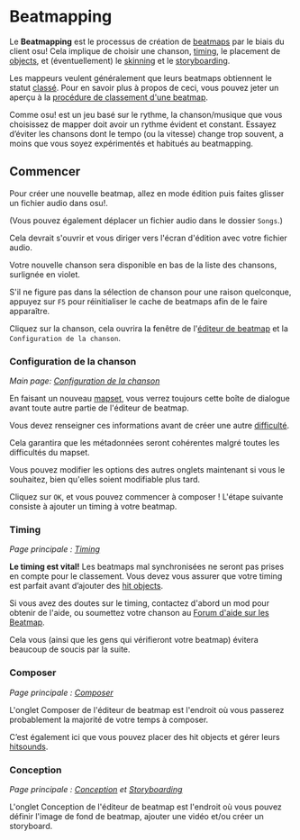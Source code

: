 # Beatmapping

Le **Beatmapping** est le processus de création de [beatmaps](/wiki/Beatmap) par le biais du client osu!
Cela implique de choisir une chanson, [timing](/wiki/Timing), le placement de [objects](/wiki/Hit_Objects), et (éventuellement) le [skinning](/wiki/Skinning) et le [storyboarding](/wiki/Storyboarding).

Les mappeurs veulent généralement que leurs beatmaps obtiennent le statut [classé](/wiki/Beatmap). Pour en savoir plus à propos de ceci, vous pouvez jeter un aperçu à la [procédure de classement d'une beatmap](/wiki/Beatmap_ranking_procedure).

Comme osu! est un jeu basé sur le rythme, la chanson/musique que vous choisissez de mapper doit avoir un rythme évident et constant.
Essayez d’éviter les chansons dont le tempo (ou la vitesse) change trop souvent, a moins que vous soyez expérimentés et habitués au beatmapping.

## Commencer

Pour créer une nouvelle beatmap, allez en mode édition puis faites glisser un fichier audio dans osu!.

(Vous pouvez également déplacer un fichier audio dans le dossier `Songs`.)

Cela devrait s'ouvrir et vous diriger vers l'écran d'édition avec votre fichier audio.

Votre nouvelle chanson sera disponible en bas de la liste des chansons, surlignée en violet.

S'il ne figure pas dans la sélection de chanson pour une raison quelconque, appuyez sur `F5` pour réinitialiser le cache de beatmaps afin de le faire apparaître.

Cliquez sur la chanson, cela ouvrira la fenêtre de l'[éditeur de beatmap](/wiki/Beatmap_Editor) et la `Configuration de la chanson`.

### Configuration de la chanson

*Main page: [Configuration de la chanson](/wiki/Song_Setup)*

En faisant un nouveau [mapset](/wiki/mapset), vous verrez toujours cette boîte de dialogue avant toute autre partie de l'éditeur de beatmap.

Vous devez renseigner ces informations avant de créer une autre [difficulté](/wiki/Difficulties).

Cela garantira que les métadonnées seront cohérentes malgré toutes les difficultés du mapset.

Vous pouvez modifier les options des autres onglets maintenant si vous le souhaitez, bien qu'elles soient modifiable plus tard.

Cliquez sur `OK`, et vous pouvez commencer à composer !
L'étape suivante consiste à ajouter un timing à votre beatmap.

### Timing

*Page principale : [Timing](/wiki/Timing)*

**Le timing est vital!**
Les beatmaps mal synchronisées ne seront pas prises en compte pour le classement.
Vous devez vous assurer que votre timing est parfait avant d’ajouter des [hit objects](/wiki/Hit_Objects).

Si vous avez des doutes sur le timing, contactez d'abord un mod pour obtenir de l'aide, ou soumettez votre chanson au [Forum d'aide sur les Beatmap](https://osu.ppy.sh/community/forums/10).

Cela vous (ainsi que les gens qui vérifieront votre beatmap) évitera beaucoup de soucis par la suite.

### Composer

*Page principale : [Composer](/wiki/Compose)*

L'onglet Composer de l'éditeur de beatmap est l'endroit où vous passerez probablement la majorité de votre temps à composer.

C’est également ici que vous pouvez placer des hit objects et gérer leurs [hitsounds](/wiki/hit_sounds).

### Conception

*Page principale : [Conception](/wiki/Design) et [Storyboarding](/wiki/Storyboarding)*

L'onglet Conception de l'éditeur de beatmap est l'endroit où vous pouvez définir l'image de fond de beatmap, ajouter une vidéo et/ou créer un storyboard.
